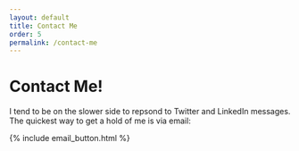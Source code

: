 ```yaml
---
layout: default
title: Contact Me
order: 5
permalink: /contact-me
---
```


# Contact Me!

I tend to be on the slower side to repsond to Twitter and LinkedIn messages. The quickest way to get a hold of me is via email:

{% include email_button.html %}

